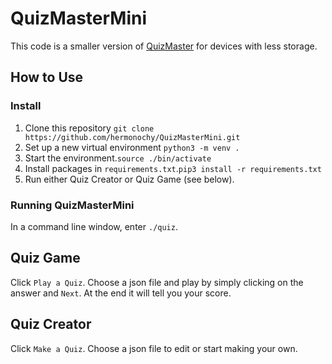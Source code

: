 # QuizMasterMini

This code is a smaller version of [QuizMaster](https://github.com/hermonochy/QuizMaster) for devices with less storage.

## How to Use

### Install
1. Clone this repository `git clone https://github.com/hermonochy/QuizMasterMini.git`
2. Set up a new virtual environment `python3 -m venv .`
3. Start the environment.`source ./bin/activate`
4. Install packages in `requirements.txt`.`pip3 install -r requirements.txt`
5. Run either Quiz Creator or Quiz Game (see below).

### Running QuizMasterMini

In a command line window, enter `./quiz`.

## Quiz Game

Click `Play a Quiz`. Choose a json file and play by simply clicking on the answer and `Next`. At the end it will tell you your score.

## Quiz Creator

Click `Make a Quiz`. Choose a json file to edit or start making your own. 
